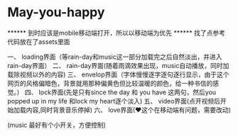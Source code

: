 # May-you-happy

 ******	到时应该是mobile移动端打开，所以以移动端为优先
 ****** 找了点参考代码放在了assets里面
 
一、	loading界面（等rain-day和music这一部分加载完之后自然淡出，并进入rain-day界面）
二、	rain-day界面(随着雨滴效果出现，music自动播放，同时加载除视频以外的内容)
三、	envelop界面（字体慢慢逐字逐句逐行显示，由于这个网页的风格偏暗色，背景就用那种偏黄色但比较温暖的颜色，给一种书信的感觉。）
四、	lock界面(先是只有since the day 和 you have 这两句，然后you popped up in my life 和lock my heart逐个淡入)
五、	video界面(点开视频后开始加载内容,同时背景音乐停掉)
六、	love界面(♥这个在移动端有问题，需要改动)

(music 最好有个小开关，方便控制)
